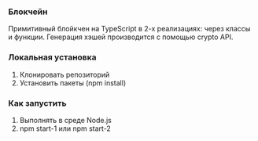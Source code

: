### Блокчейн

Примитивный блойкчен на TypeScript в 2-х реализациях: через классы и функции. Генерация хэшей производится с помощью crypto API.

### Локальная установка

1. Клонировать репозиторий
2. Установить пакеты (npm install)

### Как запустить

1. Выполнять в среде Node.js
2. npm start-1 или npm start-2
